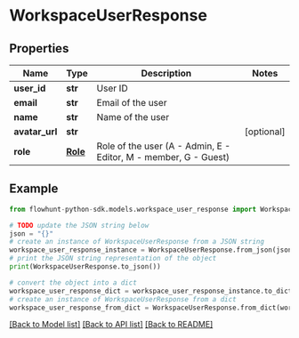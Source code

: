 # WorkspaceUserResponse


## Properties

Name | Type | Description | Notes
------------ | ------------- | ------------- | -------------
**user_id** | **str** | User ID | 
**email** | **str** | Email of the user | 
**name** | **str** | Name of the user | 
**avatar_url** | **str** |  | [optional] 
**role** | [**Role**](Role.md) | Role of the user (A - Admin, E - Editor, M - member, G - Guest) | 

## Example

```python
from flowhunt-python-sdk.models.workspace_user_response import WorkspaceUserResponse

# TODO update the JSON string below
json = "{}"
# create an instance of WorkspaceUserResponse from a JSON string
workspace_user_response_instance = WorkspaceUserResponse.from_json(json)
# print the JSON string representation of the object
print(WorkspaceUserResponse.to_json())

# convert the object into a dict
workspace_user_response_dict = workspace_user_response_instance.to_dict()
# create an instance of WorkspaceUserResponse from a dict
workspace_user_response_from_dict = WorkspaceUserResponse.from_dict(workspace_user_response_dict)
```
[[Back to Model list]](../README.md#documentation-for-models) [[Back to API list]](../README.md#documentation-for-api-endpoints) [[Back to README]](../README.md)


